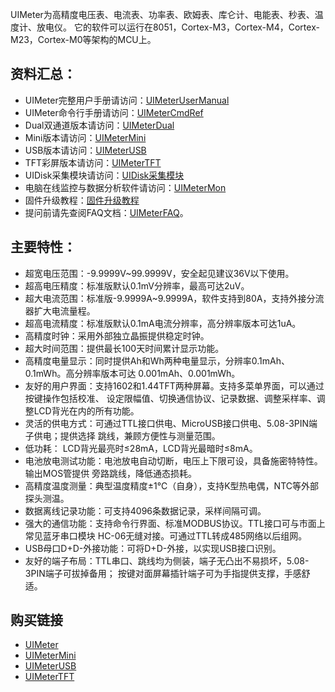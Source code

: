 UIMeter为高精度电压表、电流表、功率表、欧姆表、库仑计、电能表、秒表、温度计、放电仪。
它的软件可以运行在8051，Cortex-M3，Cortex-M4，Cortex-M23，Cortex-M0等架构的MCU上。

## 资料汇总：

- UIMeter完整用户手册请访问：[UIMeterUserManual](UIMeter/DOC/UIMeterUserManual.md)
- UIMeter命令行手册请访问：[UIMeterCmdRef](UIMeter/DOC/UIMeterCmdRef.md)
- Dual双通道版本请访问：[UIMeterDual](UIMeterDual)
- Mini版本请访问：[UIMeterMini](UIMeterMini)
- USB版本请访问：[UIMeterUSB](UIMeterUSB)
- TFT彩屏版本请访问：[UIMeterTFT](UIMeterTFT)
- UIDisk采集模块请访问：[UIDisk采集模块](UIDisk)
- 电脑在线监控与数据分析软件请访问：[UIMeterMon](UIMeterMon)
- 固件升级教程：[固件升级教程](UIMeter/FW/UIMeterV2.0固件升级教程v17.11.16.wmv)
- 提问前请先查阅FAQ文档：[UIMeterFAQ](UIMeter/DOC/UIMeterFAQ.md)。

## 主要特性：

- 超宽电压范围：-9.9999V~99.9999V，安全起见建议36V以下使用。
- 超高电压精度：标准版默认0.1mV分辨率，最高可达2uV。
- 超大电流范围：标准版-9.9999A~9.9999A，软件支持到80A，支持外接分流器扩大电流量程。
- 超高电流精度：标准版默认0.1mA电流分辨率，高分辨率版本可达1uA。
- 高精度时钟：采用外部独立晶振提供稳定时钟。
- 超大时间范围：提供最长100天时间累计显示功能。
- 高精度电量显示：同时提供Ah和Wh两种电量显示，分辨率0.1mAh、0.1mWh。高分辨率版本可达
  0.001mAh、0.001mWh。
- 友好的用户界面：支持1602和1.44TFT两种屏幕。支持多菜单界面，可以通过按键操作包括校准、
  设定限幅值、切换通信协议、记录数据、调整采样率、调整LCD背光在内的所有功能。
- 灵活的供电方式：可通过TTL接口供电、MicroUSB接口供电、5.08-3PIN端子供电；提供选择
  跳线，兼顾方便性与测量范围。
- 低功耗： LCD背光最亮时≤28mA，LCD背光最暗时≤8mA。
- 电池放电测试功能：电池放电自动切断，电压上下限可设，具备施密特特性。输出MOS管提供
  旁路跳线，降低通态损耗。
- 高精度温度测量：典型温度精度±1℃（自身），支持K型热电偶，NTC等外部探头测温。
- 数据离线记录功能：可支持4096条数据记录，采样间隔可调。
- 强大的通信功能：支持命令行界面、标准MODBUS协议。TTL接口可与市面上常见蓝牙串口模块
  HC-06无缝对接。可通过TTL转成485网络以后组网。
- USB母口D+D-外接功能：可将D+D-外接，以实现USB接口识别。
- 友好的端子布局：TTL串口、跳线均为侧装，端子无凸出不易损坏，5.08-3PIN端子可拔掉备用；
  按键对面屏幕插针端子可为手指提供支撑，手感舒适。

## 购买链接

- [UIMeter](https://item.taobao.com/item.htm?spm=a1z10.1-c.w4004-9102396040.3.7f52e377i5YWnF&id=42129824943)
- [UIMeterMini](https://item.taobao.com/item.htm?spm=a1z10.1-c.w4004-9102396040.25.7a435ad57VCAlq&id=525413117636)
- [UIMeterUSB](https://item.taobao.com/item.htm?spm=a1z10.5-c.w4002-9102396035.34.1b695fd87cMFi8&id=569434503898)
- [UIMeterTFT](https://item.taobao.com/item.htm?spm=a1z38n.10677092.0.0.594c1debRuOwK4&id=576009719154)
